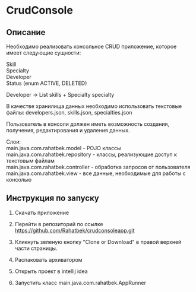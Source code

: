 # CrudConsole

## Описание

Необходимо реализовать консольное CRUD приложение, которое имеет следующие сущности:

Skill   
Specialty   
Developer  
Status (enum ACTIVE, DELETED)

Developer -> List<Skill> skills + Specialty specialty   

В качестве хранилища данных необходимо использовать текстовые файлы:
developers.json, skills.json, specialties.json

Пользователь в консоли должен иметь возможность создания, получения, редактирования и удаления данных.

Слои:    
main.java.com.rahatbek.model - POJO клаcсы   
main.java.com.rahatbek.repository - классы, реализующие доступ к текстовым файлам  
main.java.com.rahatbek.controller - обработка запросов от пользователя   
main.java.com.rahatbek.view - все данные, необходимые для работы с консолью

## Инструкция по запуску

1) Скачать приложение

2) Перейти в репозиторий по ссылке https://github.com/Rahatbek/crudconsoleapp.git

3) Кликнуть зеленую кнопку "Clone or Download" в правой верхней части страницы.

4) Распаковать архиватором

5) Открыть проект в intellij idea

6) Запустить класс main.java.com.rahatbek.AppRunner